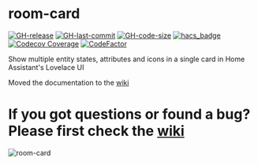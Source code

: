 # room-card

[![GH-release](https://img.shields.io/github/v/release/kimzeuner/room-card.svg?style=flat-square)](https://github.com/kimzeuner/room-card/releases)
[![GH-last-commit](https://img.shields.io/github/last-commit/kimzeuner/room-card.svg?style=flat-square)](https://github.com/kimzeuner/room-card/commits/master)
[![GH-code-size](https://img.shields.io/github/languages/code-size/kimzeuner/room-card.svg?color=red&style=flat-square)](https://github.com/kimzeuner/room-card)
[![hacs_badge](https://img.shields.io/badge/HACS-Default-41BDF5.svg?style=flat-square)](https://github.com/hacs/integration)
[![Codecov Coverage](https://img.shields.io/codecov/c/github/kimzeuner/room-card/main.svg?style=flat-square)](https://codecov.io/gh/kimzeuner/room-card/)
[![CodeFactor](https://www.codefactor.io/repository/github/kimzeuner/room-card/badge?style=flat-square)](https://www.codefactor.io/repository/github/kimzeuner/room-card)

Show multiple entity states, attributes and icons in a single card in Home Assistant's Lovelace UI

Moved the documentation to the [wiki](https://github.com/marcokreeft87/room-card/wiki)

# If you got questions or found a bug? Please first check the [wiki](https://github.com/marcokreeft87/room-card/wiki)

![room-card](https://raw.githubusercontent.com/marcokreeft87/room-card/master/example.png)

